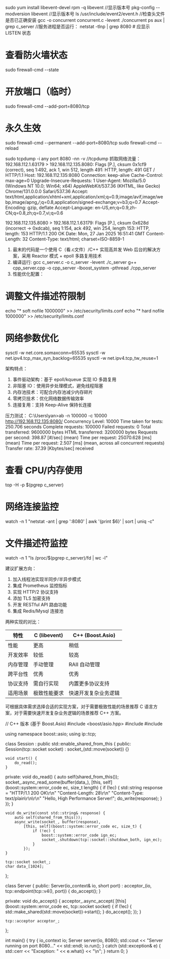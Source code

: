 
sudo yum install libevent-devel
rpm -q libevent //显示版本号
pkg-config --modversion libevent //显示版本号
ls /usr/include/event2/event.h //检查头文件是否已正确安装
gcc -o concurrent concurrent.c -levent
./concurrent
ps aux | grep c_server  //服务进程是否运行：
netstat -tlnp | grep 8080  # 应显示 LISTEN 状态

# 查看防火墙状态
sudo firewall-cmd --state
# 开放端口（临时）
sudo firewall-cmd --add-port=8080/tcp
# 永久生效
sudo firewall-cmd --permanent --add-port=8080/tcp
sudo firewall-cmd --reload

sudo tcpdump -i any port 8080 -nn -v  //tcpdump 抓取网络流量：
192.168.112.1.63179 > 192.168.112.135.8080: Flags [P.], cksum 0x1cf9 (correct), seq 1:492, ack 1, win 512, length 491: HTTP, length: 491
	GET / HTTP/1.1
	Host: 192.168.112.135:8080
	Connection: keep-alive
	Cache-Control: max-age=0
	Upgrade-Insecure-Requests: 1
	User-Agent: Mozilla/5.0 (Windows NT 10.0; Win64; x64) AppleWebKit/537.36 (KHTML, like Gecko) Chrome/131.0.0.0 Safari/537.36
	Accept: text/html,application/xhtml+xml,application/xml;q=0.9,image/avif,image/webp,image/apng,*/*;q=0.8,application/signed-exchange;v=b3;q=0.7
	Accept-Encoding: gzip, deflate
	Accept-Language: en-US,en;q=0.9,zh-CN;q=0.8,zh;q=0.7,vi;q=0.6

192.168.112.135.8080 > 192.168.112.1.63179: Flags [P.], cksum 0x628d (incorrect -> 0xdcab), seq 1:154, ack 492, win 254, length 153: HTTP, length: 153
	HTTP/1.1 200 OK
	Date: Mon, 27 Jan 2025 16:51:41 GMT
	Content-Length: 32
	Content-Type: text/html; charset=ISO-8859-1

1. 最末的代码是一个使用 C（看.c文件）/C++ 实现高并发 Web 后台的解决方案，采用 Reactor 模式 + epoll 多路复用技术
2. 编译运行: 
gcc c_server.c -o c_server -levent                               ./c_server
g++ cpp_server.cpp -o cpp_server -lboost_system -pthread         ./cpp_server
2. 性能优化配置：
# 调整文件描述符限制
echo "* soft nofile 1000000" >> /etc/security/limits.conf
echo "* hard nofile 1000000" >> /etc/security/limits.conf

# 网络参数优化
sysctl -w net.core.somaxconn=65535
sysctl -w net.ipv4.tcp_max_syn_backlog=65535
sysctl -w net.ipv4.tcp_tw_reuse=1

架构特点：
1. 事件驱动架构：基于 epoll/kqueue 实现 IO 多路复用
2. 非阻塞 IO：使用异步处理模式，避免线程阻塞
3. 内存池技术：可配合内存池减少内存碎片
4. 零拷贝技术：优化网络数据传输效率
5. 连接复用：支持 Keep-Alive 保持长连接

压力测试：
C:\Users\yan>ab -n 100000 -c 10000 http://192.168.112.135:8080/
Concurrency Level:      10000
Time taken for tests:   250.706 seconds
Complete requests:      100000              Failed requests:        0
Total transferred:      9600000 bytes       HTML transferred:       3200000 bytes
Requests per second:    398.87 [#/sec] (mean)
Time per request:       25070.628 [ms] (mean)
Time per request:       2.507 [ms] (mean, across all concurrent requests)
Transfer rate:          37.39 [Kbytes/sec] received

# 查看 CPU/内存使用
top -H -p $(pgrep c_server)
# 网络连接监控
watch -n 1 "netstat -ant | grep ':8080' | awk '{print \$6}' | sort | uniq -c"
# 文件描述符监控
watch -n 1 "ls /proc/$(pgrep c_server)/fd | wc -l"

建议扩展方向：
1. 加入线程池实现半同步/半异步模式
2. 集成 Prometheus 监控指标
3. 实现 HTTP/2 协议支持
4. 添加 TLS 加密支持
5. 开发 RESTful API 路由功能
6. 集成 Redis/Mysql 连接池

两种实现的对比：

| 特性           | C (libevent)          | C++ (Boost.Asio)       |
|--------------|-----------------------|------------------------|
| 性能          | 更高                   | 稍低                   |
| 开发效率       | 较低                   | 较高                   |
| 内存管理       | 手动管理                | RAII 自动管理          |
| 跨平台性       | 优秀                   | 优秀                   |
| 协议支持       | 需自行实现              | 内置更多协议支持         |
| 适用场景       | 极致性能要求            | 快速开发复杂业务逻辑      |

可根据具体需求选择合适的实现方案，对于需要极致性能的场景推荐 C 语言方案，对于需要快速开发复杂业务逻辑的场景推荐 C++ 方案。

// C++ 版本 (基于 Boost.Asio)
#include <boost/asio.hpp>
#include <iostream>
#include <string>

using namespace boost::asio;
using ip::tcp;

class Session : public std::enable_shared_from_this<Session> {
public:
    Session(tcp::socket socket) : socket_(std::move(socket)) {}
    
    void start() {
        do_read();
    }

private:
    void do_read() {
        auto self(shared_from_this());
        socket_.async_read_some(buffer(data_),
            [this, self](boost::system::error_code ec, size_t length) {
                if (!ec) {
                    std::string response = 
                        "HTTP/1.1 200 OK\r\n"
                        "Content-Length: 28\r\n"
                        "Content-Type: text/plain\r\n\r\n"
                        "Hello, High Performance Server!";
                    do_write(response);
                }
            });
    }

    void do_write(const std::string& response) {
        auto self(shared_from_this());
        async_write(socket_, buffer(response),
            [this, self](boost::system::error_code ec, size_t) {
                if (!ec) {
                    boost::system::error_code ign_ec;
                    socket_.shutdown(tcp::socket::shutdown_both, ign_ec);
                }
            });
    }

    tcp::socket socket_;
    char data_[1024];
};

class Server {
public:
    Server(io_context& io, short port)
        : acceptor_(io, tcp::endpoint(tcp::v4(), port)) {
        do_accept();
    }

private:
    void do_accept() {
        acceptor_.async_accept(
            [this](boost::system::error_code ec, tcp::socket socket) {
                if (!ec) {
                    std::make_shared<Session>(std::move(socket))->start();
                }
                do_accept();
            });
    }

    tcp::acceptor acceptor_;
};

int main() {
    try {
        io_context io;
        Server server(io, 8080);
        std::cout << "Server running on port 8080..." << std::endl;
        io.run();
    } catch (std::exception& e) {
        std::cerr << "Exception: " << e.what() << "\n";
    }
    return 0;
}



